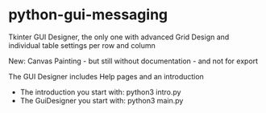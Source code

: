 # python-gui-messaging
Tkinter GUI Designer, the only one with advanced Grid Design
and individual table settings per row and column

New: Canvas Painting - but still without documentation - and not for export


The GUI Designer includes Help pages and an introduction

- The introduction you start with: python3 intro.py
- The GuiDesigner you start with: python3 main.py
